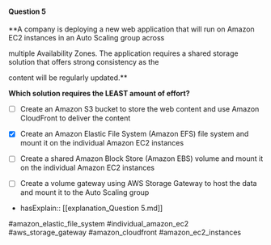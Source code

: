 #### Question  5


**A company is deploying a new web application that will run on Amazon EC2 instances in an Auto Scaling group across

multiple Availability Zones. The application requires a shared storage solution that offers strong consistency as the

content will be regularly updated.**


**Which solution requires the LEAST amount of effort?**


- [ ] Create an Amazon S3 bucket to store the web content and use Amazon CloudFront to deliver the content


- [x] Create an Amazon Elastic File System (Amazon EFS) file system and mount it on the individual Amazon EC2 instances


- [ ] Create a shared Amazon Block Store (Amazon EBS) volume and mount it on the individual Amazon EC2 instances


- [ ] Create a volume gateway using AWS Storage Gateway to host the data and mount it to the Auto Scaling group



- hasExplain:: [[explanation_Question  5.md]]

#amazon_elastic_file_system #individual_amazon_ec2 #aws_storage_gateway #amazon_cloudfront #amazon_ec2_instances 
